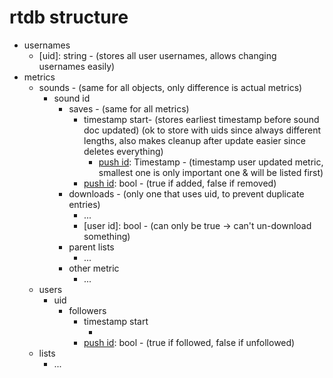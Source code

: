# rtdb structure
- usernames
  - [uid]: string - (stores all user usernames, allows changing usernames easily)
- metrics
  - sounds - (same for all objects, only difference is actual metrics)
    - sound id
      - saves - (same for all metrics)
        - timestamp start- (stores earliest timestamp before sound doc updated) (ok to store with uids since always different lengths, also makes cleanup after update easier since deletes everything)
          - [push id]: Timestamp - (timestamp user updated metric, smallest one is only important one & will be listed first)
        - [push id]: bool - (true if added, false if removed)
      - downloads - (only one that uses uid, to prevent duplicate entries)
        - ...
        - [user id]: bool - (can only be true -> can't un-download something)
      - parent lists
        - ...
      - other metric
        - ...
  - users
    - uid
      - followers
        - timestamp start
          - [push id]: Timestamp
        - [push id]: bool - (true if followed, false if unfollowed)
  - lists
    - ...